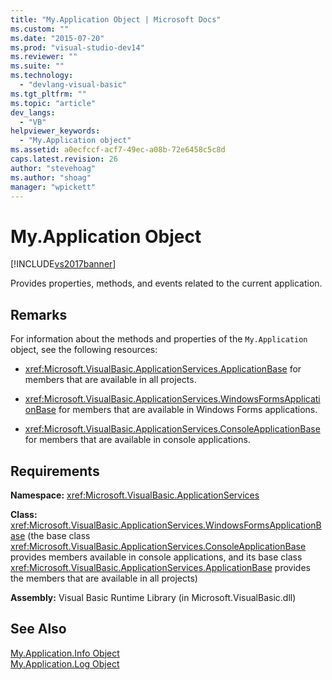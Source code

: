 ```yaml
---
title: "My.Application Object | Microsoft Docs"
ms.custom: ""
ms.date: "2015-07-20"
ms.prod: "visual-studio-dev14"
ms.reviewer: ""
ms.suite: ""
ms.technology: 
  - "devlang-visual-basic"
ms.tgt_pltfrm: ""
ms.topic: "article"
dev_langs: 
  - "VB"
helpviewer_keywords: 
  - "My.Application object"
ms.assetid: a0ecfccf-acf7-49ec-a08b-72e6458c5c8d
caps.latest.revision: 26
author: "stevehoag"
ms.author: "shoag"
manager: "wpickett"
---
```

# My.Application Object
[!INCLUDE[vs2017banner](../../../includes/vs2017banner.md)]

Provides properties, methods, and events related to the current application.  
  
## Remarks  
 For information about the methods and properties of the `My.Application` object, see the following resources:  
  
-   <xref:Microsoft.VisualBasic.ApplicationServices.ApplicationBase> for members that are available in all projects.  
  
-   <xref:Microsoft.VisualBasic.ApplicationServices.WindowsFormsApplicationBase> for members that are available in Windows Forms applications.  
  
-   <xref:Microsoft.VisualBasic.ApplicationServices.ConsoleApplicationBase> for members that are available in console applications.  
  
## Requirements  
 **Namespace:** <xref:Microsoft.VisualBasic.ApplicationServices>  
  
 **Class:** <xref:Microsoft.VisualBasic.ApplicationServices.WindowsFormsApplicationBase> (the base class <xref:Microsoft.VisualBasic.ApplicationServices.ConsoleApplicationBase> provides members available in console applications, and its base class <xref:Microsoft.VisualBasic.ApplicationServices.ApplicationBase> provides the members that are available in all projects)  
  
 **Assembly:** Visual Basic Runtime Library (in Microsoft.VisualBasic.dll)  
  
## See Also  
 [My.Application.Info Object](../../../visual-basic/language-reference/objects/my-application-info-object.md)   
 [My.Application.Log Object](../../../visual-basic/language-reference/objects/my-application-log-object.md)